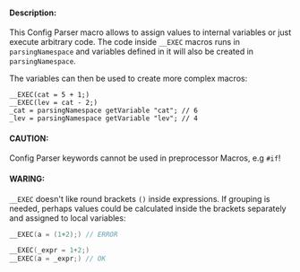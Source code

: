 #### Description:
This Config Parser macro allows to assign values to internal variables or just execute arbitrary code. The code inside `__EXEC` macros runs in `parsingNamespace` and variables defined in it will also be created in `parsingNamespace`. 

The variables can then be used to create more complex macros:
```sqf
__EXEC(cat = 5 + 1;)
__EXEC(lev = cat - 2;)
_cat = parsingNamespace getVariable "cat"; // 6
_lev = parsingNamespace getVariable "lev"; // 4
```

#### CAUTION: 
Config Parser keywords cannot be used in preprocessor Macros, e.g `#if`!

#### WARING: 
`__EXEC` doesn't like round brackets `()` inside expressions. If grouping is needed, perhaps values could be calculated inside the brackets separately and assigned to local variables:
```cpp
__EXEC(a = (1+2);) // ERROR
```

```cpp
__EXEC(_expr = 1+2;)
__EXEC(a = _expr;) // OK
```